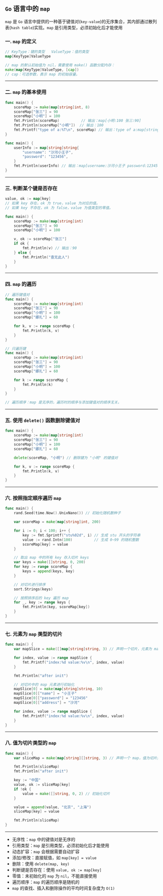 ## `Go` 语言中的 `map`
`map` 是 `Go` 语言中提供的一种基于键值对(`key-value`)的无序集合，其内部通过散列表(`hash table`)实现。`map` 是引用类型，必须初始化后才能使用

### 一. `map` 的定义
```go
// KeyType：键的类型   ValueType：值的类型
map[KeyType]ValueType

// map 的默认初始值为 nil，需要使用 make() 函数分配内存：
make(map[KeyType]ValueType, [cap])
// cap：可选参数，表示 map 的初始容量。
```
---
### 二. `map` 的基本使用
```go
func main() {
    scoreMap := make(map[string]int, 8)
    scoreMap["张三"] = 90
    scoreMap["小明"] = 100
    fmt.Println(scoreMap)          // 输出：map[小明:100 张三:90]
    fmt.Println(scoreMap["小明"])  // 输出：100
    fmt.Printf("type of a:%T\n", scoreMap) // 输出：type of a:map[string]int
}

func main() {
    userInfo := map[string]string{
        "username": "沙河小王子",
        "password": "123456",
    }
    fmt.Println(userInfo) // 输出：map[username:沙河小王子 password:123456]
}
```
---

### 三. 判断某个键是否存在
```go
value, ok := map[key]
// 如果 key 存在，ok 为 true，value 为对应的值。
// 如果 key 不存在，ok 为 false，value 为值类型的零值。

func main() {
    scoreMap := make(map[string]int)
    scoreMap["张三"] = 90
    scoreMap["小明"] = 100

    v, ok := scoreMap["张三"]
    if ok {
        fmt.Println(v) // 输出：90
    } else {
        fmt.Println("查无此人")
    }
}
```
---
### 四. `map` 的遍历
```go
// 遍历键值对
func main() {
    scoreMap := make(map[string]int)
    scoreMap["张三"] = 90
    scoreMap["小明"] = 100
    scoreMap["娜扎"] = 60

    for k, v := range scoreMap {
        fmt.Println(k, v)
    }
}

// 只遍历键
func main() {
    scoreMap := make(map[string]int)
    scoreMap["张三"] = 90
    scoreMap["小明"] = 100
    scoreMap["娜扎"] = 60

    for k := range scoreMap {
        fmt.Println(k)
    }
}

// 遍历顺序：map 是无序的，遍历时的顺序与添加键值对的顺序无关。
```
---

### 五. 使用 `delete()` 函数删除键值对
```go
func main() {
    scoreMap := make(map[string]int)
    scoreMap["张三"] = 90
    scoreMap["小明"] = 100
    scoreMap["娜扎"] = 60

    delete(scoreMap, "小明") // 删除键为 "小明" 的键值对

    for k, v := range scoreMap {
        fmt.Println(k, v)
    }
}
```
---

### 六. 按照指定顺序遍历 `map`
```go
func main() {
    rand.Seed(time.Now().UnixNano()) // 初始化随机数种子

    var scoreMap = make(map[string]int, 200)

    for i := 0; i < 100; i++ {
        key := fmt.Sprintf("stu%02d", i) // 生成 stu 开头的字符串
        value := rand.Intn(100)          // 生成 0~99 的随机整数
        scoreMap[key] = value
    }

    // 取出 map 中的所有 key 存入切片 keys
    var keys = make([]string, 0, 200)
    for key := range scoreMap {
        keys = append(keys, key)
    }

    // 对切片进行排序
    sort.Strings(keys)

    // 按照排序后的 key 遍历 map
    for _, key := range keys {
        fmt.Println(key, scoreMap[key])
    }
}
```
---
### 七. 元素为 `map` 类型的切片
```go
func main() {
    var mapSlice = make([]map[string]string, 3) // 声明一个切片，元素为 map

    for index, value := range mapSlice {
        fmt.Printf("index:%d value:%v\n", index, value)
    }

    fmt.Println("after init")

    // 对切片中的 map 元素进行初始化
    mapSlice[0] = make(map[string]string, 10)
    mapSlice[0]["name"] = "小王子"
    mapSlice[0]["password"] = "123456"
    mapSlice[0]["address"] = "沙河"

    for index, value := range mapSlice {
        fmt.Printf("index:%d value:%v\n", index, value)
    }
}
```
---
### 八. 值为切片类型的 `map`
```go
func main() {
    var sliceMap = make(map[string][]string, 3) // 声明一个 map，值为切片类型

    fmt.Println(sliceMap)
    fmt.Println("after init")

    key := "中国"
    value, ok := sliceMap[key]
    if !ok {
        value = make([]string, 0, 2) // 初始化切片
    }

    value = append(value, "北京", "上海")
    sliceMap[key] = value

    fmt.Println(sliceMap)
}
```
---
- 无序性：`map` 中的键值对是无序的
- 引用类型：`map` 是引用类型，必须初始化后才能使用
- 动态扩容：`map` 会根据需要自动扩容
- 添加/修改：直接赋值，如 `map[key] = value`
- 删除：使用 `delete(map, key)`
- 判断键是否存在：使用 `value, ok := map[key]`
- 零值：未初始化的 `map` 为 `nil`，不能直接使用
- 遍历顺序：`map` 的遍历顺序是随机的
- `map` 的查找、插入和删除操作的平均时间复杂度为 `O(1)`
